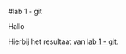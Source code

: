#lab 1 - git

Hallo 

Hierbij het resultaat van [lab 1 - git](https://github.com/lennertvk/2imd-webtech3-lab1).

